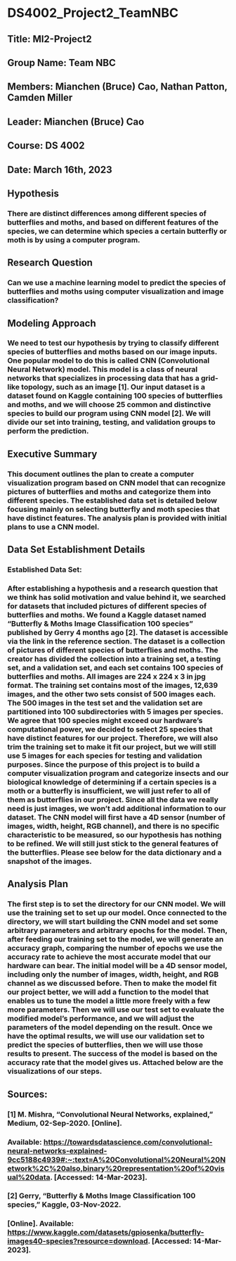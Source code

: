 # DS4002_Project2_TeamNBC
## Title: MI2-Project2
## Group Name: Team NBC
## Members: Mianchen (Bruce) Cao, Nathan Patton, Camden Miller
## Leader: Mianchen (Bruce) Cao
## Course: DS 4002
## Date: March 16th, 2023

## Hypothesis
### There are distinct differences among different species of butterflies and moths, and based on different features of the species, we can determine which species a certain butterfly or moth is by using a computer program. 

## Research Question
### Can we use a machine learning model to predict the species of butterflies and moths using computer visualization and image classification?

## Modeling Approach
### We need to test our hypothesis by trying to classify different species of butterflies and moths based on our image inputs. One popular model to do this is called CNN (Convolutional Neural Network) model. This model is a class of neural networks that specializes in processing data that has a grid-like topology, such as an image [1]. Our input dataset is a dataset found on Kaggle containing 100 species of butterflies and moths, and we will choose 25 common and distinctive species to build our program using CNN model [2]. We will divide our set into training, testing, and validation groups to perform the prediction.

## Executive Summary
### This document outlines the plan to create a computer visualization program based on CNN model that can recognize pictures of butterflies and moths and categorize them into different species. The established data set is detailed below focusing mainly on selecting butterfly and moth species that have distinct features. The analysis plan is provided with initial plans to use a CNN model. 

## Data Set Establishment Details
### Established Data Set:
### After establishing a hypothesis and a research question that we think has solid motivation and value behind it, we searched for datasets that included pictures of different species of butterflies and moths. We found a Kaggle dataset named “Butterfly & Moths Image Classification 100 species” published by Gerry 4 months ago [2]. The dataset is accessible via the link in the reference section. The dataset is a collection of pictures of different species of butterflies and moths. The creator has divided the collection into a training set, a testing set, and a validation set, and each set contains 100 species of butterflies and moths. All images are 224 x 224 x 3 in jpg format. The training set contains most of the images, 12,639 images, and the other two sets consist of 500 images each. The 500 images in the test set and the validation set are partitioned into 100 subdirectories with 5 images per species. We agree that 100 species might exceed our hardware’s computational power, we decided to select 25 species that have distinct features for our project. Therefore, we will also trim the training set to make it fit our project, but we will still use 5 images for each species for testing and validation purposes. Since the purpose of this project is to build a computer visualization program and categorize insects and our biological knowledge of determining if a certain species is a moth or a butterfly is insufficient, we will just refer to all of them as butterflies in our project. Since all the data we really need is just images, we won’t add additional information to our dataset. The CNN model will first have a 4D sensor (number of images, width, height, RGB channel), and there is no specific characteristic to be measured, so our hypothesis has nothing to be refined. We will still just stick to the general features of the butterflies. Please see below for the data dictionary and a snapshot of the images. 

## Analysis Plan
### The first step is to set the directory for our CNN model. We will use the training set to set up our model. Once connected to the directory, we will start building the CNN model and set some arbitrary parameters and arbitrary epochs for the model. Then, after feeding our training set to the model, we will generate an accuracy graph, comparing the number of epochs we use the accuracy rate to achieve the most accurate model that our hardware can bear. The initial model will be a 4D sensor model, including only the number of images, width, height, and RGB channel as we discussed before. Then to make the model fit our project better, we will add a function to the model that enables us to tune the model a little more freely with a few more parameters. Then we will use our test set to evaluate the modified model’s performance, and we will adjust the parameters of the model depending on the result. Once we have the optimal results, we will use our validation set to predict the species of butterflies, then we will use those results to present. The success of the model is based on the accuracy rate that the model gives us. Attached below are the visualizations of our steps.

## Sources:
### [1]	M. Mishra, “Convolutional Neural Networks, explained,” Medium, 02-Sep-2020. [Online].
### Available: https://towardsdatascience.com/convolutional-neural-networks-explained-9cc5188c4939#:~:text=A%20Convolutional%20Neural%20Network%2C%20also,binary%20representation%20of%20visual%20data. [Accessed: 14-Mar-2023].
### [2]	Gerry, “Butterfly & Moths Image Classification 100 species,” Kaggle, 03-Nov-2022.
### [Online]. Available: https://www.kaggle.com/datasets/gpiosenka/butterfly-images40-species?resource=download. [Accessed: 14-Mar-2023]. 

